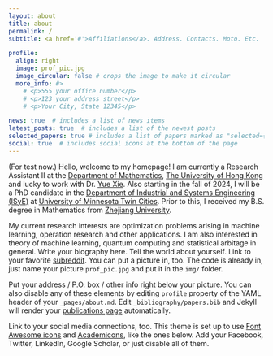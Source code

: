 ```yaml
---
layout: about
title: about
permalink: /
subtitle: <a href='#'>Affiliations</a>. Address. Contacts. Moto. Etc.

profile:
  align: right
  image: prof_pic.jpg
  image_circular: false # crops the image to make it circular
  more_info: #>
    # <p>555 your office number</p>
    # <p>123 your address street</p>
    # <p>Your City, State 12345</p> 

news: true  # includes a list of news items
latest_posts: true  # includes a list of the newest posts
selected_papers: true # includes a list of papers marked as "selected={true}"
social: true  # includes social icons at the bottom of the page
---
```


(For test now.) Hello, welcome to my homepage! I am currently a Research Assistant II at the [Department of Mathematics](https://hkumath.hku.hk/web/index.php), [The University of Hong Kong](https://www.hku.hk/) and lucky to work with Dr. [Yue Xie](https://yue-xie.github.io/). Also starting in the fall of 2024, I will be a PhD candidate in the [Department of Industrial and Systems Engineering (ISyE)](https://cse.umn.edu/isye) at [University of Minnesota Twin Cities](https://twin-cities.umn.edu/). Prior to this, I received my B.S. degree in Mathematics from [Zhejiang University](https://www.zju.edu.cn/english/).

My current research interests are optimization problems arising in machine learning, operation research and other applications. I am also interested in theory of machine learning, quantum computing and statistical arbitage in general.
Write your biography here. Tell the world about yourself. Link to your favorite [subreddit](http://reddit.com). You can put a picture in, too. The code is already in, just name your picture `prof_pic.jpg` and put it in the `img/` folder.

Put your address / P.O. box / other info right below your picture. You can also disable any of these elements by editing `profile` property of the YAML header of your `_pages/about.md`. Edit `_bibliography/papers.bib` and Jekyll will render your [publications page](/al-folio/publications/) automatically.

Link to your social media connections, too. This theme is set up to use [Font Awesome icons](https://fontawesome.com/) and [Academicons](https://jpswalsh.github.io/academicons/), like the ones below. Add your Facebook, Twitter, LinkedIn, Google Scholar, or just disable all of them.